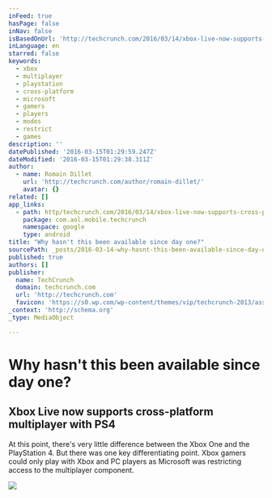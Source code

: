 ```yaml
---
inFeed: true
hasPage: false
inNav: false
isBasedOnUrl: 'http://techcrunch.com/2016/03/14/xbox-live-now-supports-cross-platform-multiplayer-with-ps4/'
inLanguage: en
starred: false
keywords:
  - xbox
  - multiplayer
  - playstation
  - cross-platform
  - microsoft
  - gamers
  - players
  - modes
  - restrict
  - games
description: ''
datePublished: '2016-03-15T01:29:59.247Z'
dateModified: '2016-03-15T01:29:38.311Z'
author:
  - name: Romain Dillet
    url: 'http://techcrunch.com/author/romain-dillet/'
    avatar: {}
related: []
app_links:
  - path: http/techcrunch.com/2016/03/14/xbox-live-now-supports-cross-platform-multiplayer-with-ps4/
    package: com.aol.mobile.techcrunch
    namespace: google
    type: android
title: "Why hasn't this been available since day one?"
sourcePath: _posts/2016-03-14-why-hasnt-this-been-available-since-day-one.md
published: true
authors: []
publisher:
  name: TechCrunch
  domain: techcrunch.com
  url: 'http://techcrunch.com'
  favicon: 'https://s0.wp.com/wp-content/themes/vip/techcrunch-2013/assets/images/favicon.ico'
_context: 'http://schema.org'
_type: MediaObject

---
```

# Why hasn't this been available since day one?

<article style=""><h1>Xbox Live now supports cross-platform multiplayer with PS4</h1><p>At this point, there's very little difference between the Xbox One and the PlayStation 4. But there was one key differentiating point. Xbox gamers could only play with Xbox and PC players as Microsoft was restricting access to the multiplayer component.</p><img src="https://s3-us-west-2.amazonaws.com/the-grid-img/p/a8a1e1851bc5647be5601a5153ff8c6ef45228a0.jpg" /></article>